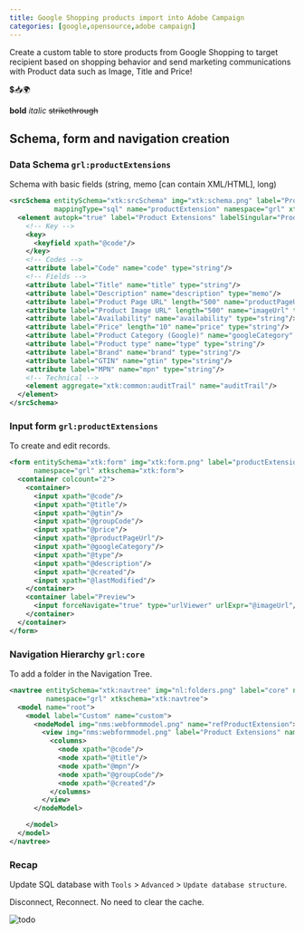 ```yaml
---
title: Google Shopping products import into Adobe Campaign
categories: [google,opensource,adobe campaign]
---
```


Create a custom table to store products from Google Shopping to target recipient based on shopping behavior 
and send marketing communications with Product data such as Image, Title and Price!

<p class="text-center">💲📥🌍</p>

<!--more-->

**bold** *italic*  ~~strikethrough~~

## Schema, form and navigation creation

### Data Schema `grl:productExtensions`

Schema with basic fields (string, memo [can contain XML/HTML], long)

```xml
<srcSchema entitySchema="xtk:srcSchema" img="xtk:schema.png" label="Product Extensions"
           mappingType="sql" name="productExtension" namespace="grl" xtkschema="xtk:srcSchema">
  <element autopk="true" label="Product Extensions" labelSingular="Product Extension" name="productExtension">
    <!-- Key -->
    <key>
      <keyfield xpath="@code"/>
    </key>
    <!-- Codes -->
    <attribute label="Code" name="code" type="string"/>
    <!-- Fields -->
    <attribute label="Title" name="title" type="string"/>
    <attribute label="Description" name="description" type="memo"/>
    <attribute label="Product Page URL" length="500" name="productPageUrl" type="string"/>
    <attribute label="Product Image URL" length="500" name="imageUrl" type="string"/>
    <attribute label="Availability" name="availability" type="string"/>
    <attribute label="Price" length="10" name="price" type="string"/>
    <attribute label="Product Category (Google)" name="googleCategory" type="string"/>
    <attribute label="Product type" name="type" type="string"/>
    <attribute label="Brand" name="brand" type="string"/>
    <attribute label="GTIN" name="gtin" type="string"/>
    <attribute label="MPN" name="mpn" type="string"/>
    <!-- Technical -->
    <element aggregate="xtk:common:auditTrail" name="auditTrail"/>
  </element>
</srcSchema>
```

### Input form `grl:productExtensions`

To create and edit records.

```xml
<form entitySchema="xtk:form" img="xtk:form.png" label="productExtension" name="productExtension"
      namespace="grl" xtkschema="xtk:form">
  <container colcount="2">
    <container>
      <input xpath="@code"/>
      <input xpath="@title"/>
      <input xpath="@gtin"/>
      <input xpath="@groupCode"/>
      <input xpath="@price"/>
      <input xpath="@productPageUrl"/>
      <input xpath="@googleCategory"/>
      <input xpath="@type"/>
      <input xpath="@description"/>
      <input xpath="@created"/>
      <input xpath="@lastModified"/>
    </container>
    <container label="Preview">
      <input forceNavigate="true" type="urlViewer" urlExpr="@imageUrl"/>
    </container>
  </container>
</form>
```

### Navigation Hierarchy `grl:core`

To add a folder in the Navigation Tree.

```xml
<navtree entitySchema="xtk:navtree" img="nl:folders.png" label="core" name="core"
         namespace="grl" xtkschema="xtk:navtree">
  <model name="root">
    <model label="Custom" name="custom">
      <nodeModel img="nms:webformmodel.png" name="refProductExtension">
        <view img="nms:webformmodel.png" label="Product Extensions" name="listdet" schema="grl:productExtension" type="listdet">
          <columns>
            <node xpath="@code"/>
            <node xpath="@title"/>
            <node xpath="@mpn"/>
            <node xpath="@groupCode"/>
            <node xpath="@created"/>
          </columns>
        </view>
      </nodeModel>

    </model>
  </model>
</navtree>
```

### Recap

Update SQL database with `Tools` > `Advanced` > `Update database structure`.

Disconnect, Reconnect. No need to clear the cache.



![todo](/assets/images/2019/01/image.png)

